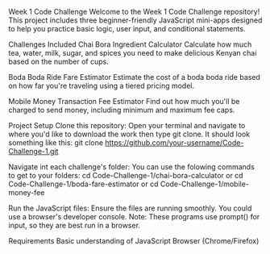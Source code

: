 Week 1 Code Challenge
Welcome to the Week 1 Code Challenge repository! This project includes three beginner-friendly JavaScript mini-apps designed to help you practice basic logic, user input, and conditional statements.

Challenges Included
Chai Bora Ingredient Calculator
Calculate how much tea, water, milk, sugar, and spices you need to make delicious Kenyan chai based on the number of cups.

Boda Boda Ride Fare Estimator
Estimate the cost of a boda boda ride based on how far you're traveling using a tiered pricing model.

Mobile Money Transaction Fee Estimator
Find out how much you'll be charged to send money, including minimum and maximum fee caps.

Project Setup
Clone this repository:
Open your terminal and navigate to where you'd like to download the work then type git clone.  It should look something like this:
git clone https://github.com/your-username/Code-Challenge-1.git

Navigate int each challenge's folder:
You can use the folowing commands to get to your folders:
cd Code-Challenge-1/chai-bora-calculator
or
cd Code-Challenge-1/boda-fare-estimator
or
cd Code-Challenge-1/mobile-money-fee

Run the JavaScript files:
Ensure the files are running smoothly. You could use a browser's developer console.
Note: These programs use prompt() for input, so they are best run in a browser.

 Requirements
 Basic understanding of JavaScript
 Browser (Chrome/Firefox) 
